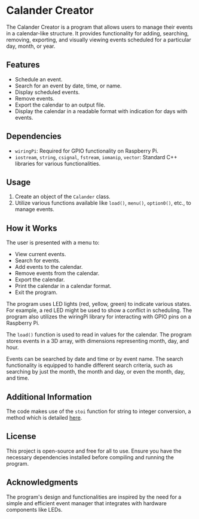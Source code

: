 # Calander Creator

The Calander Creator is a program that allows users to manage their events in a calendar-like structure. It provides functionality for adding, searching, removing, exporting, and visually viewing events scheduled for a particular day, month, or year.

## Features

- Schedule an event.
- Search for an event by date, time, or name.
- Display scheduled events.
- Remove events.
- Export the calendar to an output file.
- Display the calendar in a readable format with indication for days with events.

## Dependencies

- `wiringPi`: Required for GPIO functionality on Raspberry Pi.
- `iostream`, `string`, `csignal`, `fstream`, `iomanip`, `vector`: Standard C++ libraries for various functionalities.

## Usage

1. Create an object of the `Calander` class.
2. Utilize various functions available like `load()`, `menu()`, `option0()`, etc., to manage events.

## How it Works

The user is presented with a menu to:
- View current events.
- Search for events.
- Add events to the calendar.
- Remove events from the calendar.
- Export the calendar.
- Print the calendar in a calendar format.
- Exit the program.

The program uses LED lights (red, yellow, green) to indicate various states. For example, a red LED might be used to show a conflict in scheduling. The program also utilizes the wiringPi library for interacting with GPIO pins on a Raspberry Pi.

The `load()` function is used to read in values for the calendar. The program stores events in a 3D array, with dimensions representing month, day, and hour.

Events can be searched by date and time or by event name. The search functionality is equipped to handle different search criteria, such as searching by just the month, the month and day, or even the month, day, and time.

## Additional Information

The code makes use of the `stoi` function for string to integer conversion, a method which is detailed [here](https://www.programiz.com/cpp-programming/string-int-conversion).

## License

This project is open-source and free for all to use. Ensure you have the necessary dependencies installed before compiling and running the program.

## Acknowledgments

The program's design and functionalities are inspired by the need for a simple and efficient event manager that integrates with hardware components like LEDs.
